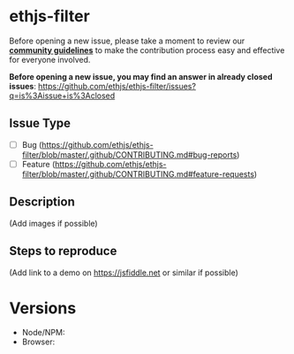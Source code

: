 # ethjs-filter

Before opening a new issue, please take a moment to review our [**community guidelines**](https://github.com/ethjs/ethjs-filter/blob/master/.github/CONTRIBUTING.md) to make the contribution process easy and effective for everyone involved.

**Before opening a new issue, you may find an answer in already closed issues**:
https://github.com/ethjs/ethjs-filter/issues?q=is%3Aissue+is%3Aclosed

## Issue Type

- [ ] Bug (https://github.com/ethjs/ethjs-filter/blob/master/.github/CONTRIBUTING.md#bug-reports)
- [ ] Feature (https://github.com/ethjs/ethjs-filter/blob/master/.github/CONTRIBUTING.md#feature-requests)

## Description

(Add images if possible)

## Steps to reproduce

(Add link to a demo on https://jsfiddle.net or similar if possible)

# Versions

- Node/NPM:
- Browser:
